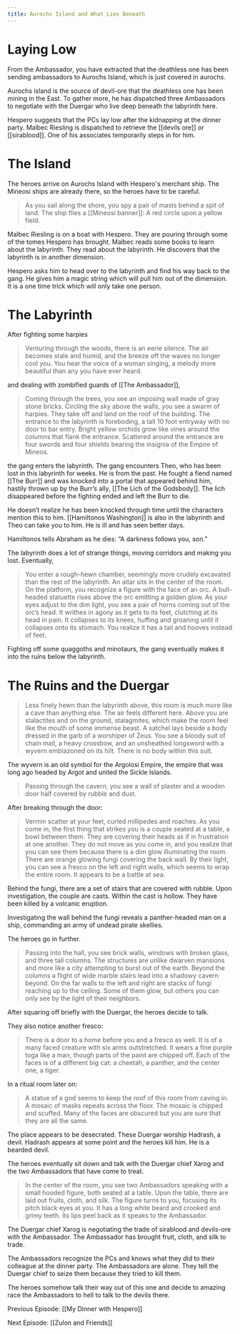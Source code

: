 ```yaml
---
title: Aurochs Island and What Lies Beneath
---
```


# Laying Low

From the Ambassador, you have extracted that the deathless one has been sending ambassadors to Aurochs Island, which is just covered in aurochs.

Aurochs island is the source of devil-ore that the deathless one has been mining in the East. To gather more, he has dispatched three Ambassadors to negotiate with the Duergar who live deep beneath the labyrinth here.

Hespero suggests that the PCs lay low after the kidnapping at the dinner party. Malbec Riesling is dispatched to retrieve the [[devils ore]] or [[sirablood]]. One of his associates temporarily steps in for him.

# The Island

The heroes arrive on Aurochs Island with Hespero's merchant ship. The Mineosi ships are already there, so the heroes have to be careful. 

> As you sail along the shore, you spy a pair of masts behind a spit of land. The ship flies a [[Mineosi banner]]: A red circle upon a yellow field.

Malbec Riesling is on a boat with Hespero. They are pouring through some of the tomes Hespero has brought. Malbec reads some books to learn about the labyrinth. They read about the labyrinth. He discovers that the labyrinth is in another dimension.  

Hespero asks him to head over to the labyrinth and find his way back to the gang. He gives him a magic string which will pull him out of the dimension. It is a one time trick which will only take one person. 

# The Labyrinth

After fighting some harpies 

> Venturing through the woods, there is an eerie silence. The air becomes stale and humid, and the breeze off the waves no longer cool you. You hear the voice of a woman singing, a melody more beautiful than any you have ever heard.

and dealing with zombified guards of [[The Ambassador]], 

> Coming through the trees, you see an imposing wall made of gray stone bricks. Circling the sky above the walls, you see a swarm of harpies. They take off and land on the roof of the building. The entrance to the labyrinth is foreboding, a tall 10 foot entryway with no door to bar entry. Bright yellow orchids grow like vines around the columns that flank the entrance. Scattered around the entrance are four swords and four shields bearing the insignia of the Empire of Mineos.

the gang enters the labyrinth. The gang encounters Theo, who has been lost in this labyrinth for weeks. He is from the past. He fought a fiend named [[The Burr]] and was knocked into a portal that appeared behind him, hastily thrown up by the Burr’s ally, [[The Lich of the Godsbody]]. The lich disappeared before the fighting ended and left the Burr to die.  

He doesn’t realize he has been knocked through time until the characters mention this to him. [[Hamiltonos Washington]] is also in the labyrinth and Theo can take you to him. He is ill and has seen better days. 

Hamiltonos tells Abraham as he dies: “A darkness follows you, son.”

The labyrinth does a lot of strange things, moving corridors and making you lost. Eventually,

> You enter a rough-hewn chamber, seemingly more crudely excavated than the rest of the labyrinth. An altar sits in the center of the room. On the platform, you recognize a figure with the face of an orc. A bull-headed statuette rises above the orc emitting a golden glow. As your eyes adjust to the dim light, you see a pair of horns coming out of the orc’s head. It writhes in agony as it gets to its feet, clutching at its head in pain. It collapses to its knees, huffing and groaning until it collapses onto its stomach. You realize it has a tail and hooves instead of feet.

Fighting off some quaggoths and minotaurs, the gang eventually makes it into the ruins below the labyrinth. 

# The Ruins and the Duergar

>  Less finely hewn than the labyrinth above, this room is much more like a cave than anything else. The air feels different here. Above you are stalactites and on the ground, stalagmites, which make the room feel like the mouth of some immense beast. A satchel lays beside a body dressed in the garb of a worshiper of Zeus. You see a bloody suit of chain mail, a heavy crossbow, and an unsheathed longsword with a wyvern emblazoned on its hilt. There is no body within this suit.


The wyvern is an old symbol for the Argolosi Empire, the empire that was long ago headed by Argot and united the Sickle Islands.

> Passing through the cavern, you see a wall of plaster and a wooden door half covered by rubble and dust.

After breaking through the door: 

> Vermin scatter at your feet, curled millipedes and roaches. As you come in, the first thing that strikes you is a couple seated at a table, a bowl between them. They are covering their heads as if in frustration at one another. They do not move as you come in, and you realize that you can see them because there is a dim glow illuminating the room. There are orange glowing fungi covering the back wall. By their light, you can see a fresco on the left and right walls, which seems to wrap the entire room. It appears to be a battle at sea.

Behind the fungi, there are a set of stairs that are covered with rubble. Upon investigation, the couple are casts. Within the cast is hollow. They have been killed by a volcanic eruption. 

Investigating the wall behind the fungi reveals a panther-headed man on a ship, commanding an army of undead pirate skellies.

The heroes go in further.

> Passing into the hall, you see brick walls, windows with broken glass, and three tall columns. The structures are unlike dwarven mansions and more like a city attempting to burst out of the earth. Beyond the columns a flight of wide marble stairs lead into a shadowy cavern beyond. On the far walls to the left and right are stacks of fungi reaching up to the ceiling. Some of them glow, but others you can only see by the light of their neighbors.

After squaring off briefly with the Duergar, the heroes decide to talk. 

They also notice another fresco: 

> There is a door to a home before you and a fresco as well. It is of a many faced creature with six arms outstretched. It wears a fine purple toga like a man, though parts of the paint are chipped off. Each of the faces is of a different big cat: a cheetah, a panther, and the center one, a tiger.

In a ritual room later on: 

>  A statue of a god seems to keep the roof of this room from caving in. A mosaic of masks repeats across the floor. The mosaic is chipped and scuffed. Many of the faces are obscured but you are sure that they are all the same.

The place appears to be desecrated. These Duergar worship Hadrash, a devil. Hadrash appears at some point and the heroes kill him. He is a bearded devil. 

The heroes eventually sit down and talk with the Duergar chief Xarog and the two Ambassadors that have come to treat. 

> In the center of the room, you see two Ambassadors speaking with a small hooded figure, both seated at a table. Upon the table, there are laid out fruits, cloth, and silk. The figure turns to you, focusing its pitch black eyes at you. It has a long white beard and crooked and grimy teeth. Its lips peel back as it speaks to the Ambassador.

The Duergar chief Xarog is negotiating the trade of sirablood and devils-ore with the Ambassador. The Ambassador has brought fruit, cloth, and silk to trade.

The Ambassadors recognize the PCs and knows what they did to their colleague at the dinner party. The Ambassadors are alone. They tell the Duergar chief to seize them because they tried to kill them.

The heroes somehow talk their way out of this one and decide to amazing race the Ambassadors to hell to talk to the devils there. 

Previous Episode: [[My Dinner with Hespero]]

Next Episode: [[Zulon and Friends]]